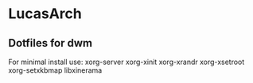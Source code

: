 # LucasArch
## Dotfiles for dwm

For minimal install use: xorg-server xorg-xinit xorg-xrandr xorg-xsetroot xorg-setxkbmap libxinerama

